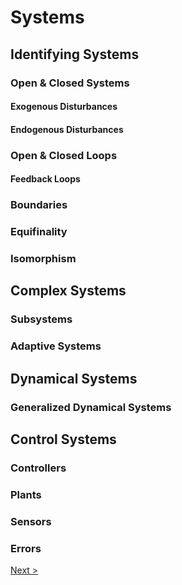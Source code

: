 # Systems
## Identifying Systems
### Open & Closed Systems
#### Exogenous Disturbances
#### Endogenous Disturbances
### Open & Closed Loops
#### Feedback Loops
### Boundaries
### Equifinality
### Isomorphism
## Complex Systems
### Subsystems
### Adaptive Systems
## Dynamical Systems
### Generalized Dynamical Systems
## Control Systems
### Controllers
### Plants
### Sensors
### Errors

[Next >](03_block_diagrams.md)